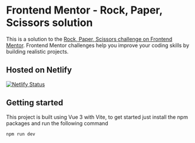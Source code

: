 # Frontend Mentor - Rock, Paper, Scissors solution

This is a solution to the [Rock, Paper, Scissors challenge on Frontend Mentor](https://www.frontendmentor.io/challenges/rock-paper-scissors-game-pTgwgvgH). Frontend Mentor challenges help you improve your coding skills by building realistic projects.

## Hosted on Netlify

[![Netlify Status](https://api.netlify.com/api/v1/badges/7092ad52-d9d5-44d8-8617-377dfed79de4/deploy-status)](https://app.netlify.com/sites/spectacular-faloodeh-6c1eb4/deploys)

## Getting started

This project is built using Vue 3 with Vite, to get started just install the npm packages and run the following command

```
npm run dev
```
